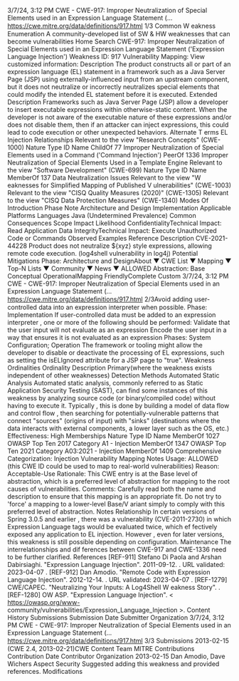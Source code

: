3/7/24, 3:12 PM CWE - CWE-917: Improper Neutralization of Special Elements used in an Expression Language Statement (…
https://cwe.mitre.org/data/deﬁnitions/917.html 1/3
Common W eakness Enumeration
A community-developed list of SW & HW weaknesses that can become
vulnerabilities
Home Search
CWE-917: Improper Neutralization of Special Elements used in an Expression
Language Statement ('Expression Language Injection')
Weakness ID: 917
Vulnerability Mapping: 
View customized information:
 Description
The product constructs all or part of an expression language (EL) statement in a framework such as a Java Server Page (JSP) using
externally-influenced input from an upstream component, but it does not neutralize or incorrectly neutralizes special elements that
could modify the intended EL statement before it is executed.
 Extended Description
Frameworks such as Java Server Page (JSP) allow a developer to insert executable expressions within otherwise-static content.
When the developer is not aware of the executable nature of these expressions and/or does not disable them, then if an attacker can
inject expressions, this could lead to code execution or other unexpected behaviors.
 Alternate T erms
EL Injection
 Relationships
 Relevant to the view "Research Concepts" (CWE-1000)
Nature Type ID Name
ChildOf 77 Improper Neutralization of Special Elements used in a Command ('Command Injection')
PeerOf 1336 Improper Neutralization of Special Elements Used in a Template Engine
 Relevant to the view "Software Development" (CWE-699)
Nature Type ID Name
MemberOf 137 Data Neutralization Issues
 Relevant to the view "W eaknesses for Simplified Mapping of Published V ulnerabilities" (CWE-1003)
 Relevant to the view "CISQ Quality Measures (2020)" (CWE-1305)
 Relevant to the view "CISQ Data Protection Measures" (CWE-1340)
 Modes Of Introduction
Phase Note
Architecture and Design
Implementation
 Applicable Platforms
Languages
Java (Undetermined Prevalence)
 Common Consequences
Scope Impact Likelihood
ConfidentialityTechnical Impact: Read Application Data
IntegrityTechnical Impact: Execute Unauthorized Code or Commands
 Observed Examples
Reference Description
CVE-2021-44228 Product does not neutralize ${xyz} style expressions, allowing remote code execution. (log4shell
vulnerability in log4j)
 Potential Mitigations
Phase: Architecture and DesignAbout ▼ CWE List ▼ Mapping ▼ Top-N Lists ▼ Community ▼ News ▼
ALLOWED
Abstraction: Base
Conceptual OperationalMapping
FriendlyComplete Custom
3/7/24, 3:12 PM CWE - CWE-917: Improper Neutralization of Special Elements used in an Expression Language Statement (…
https://cwe.mitre.org/data/deﬁnitions/917.html 2/3Avoid adding user-controlled data into an expression interpreter when possible.
Phase: Implementation
If user-controlled data must be added to an expression interpreter , one or more of the following should be performed:
Validate that the user input will not evaluate as an expression
Encode the user input in a way that ensures it is not evaluated as an expression
Phases: System Configuration; Operation
The framework or tooling might allow the developer to disable or deactivate the processing of EL expressions, such as setting
the isELIgnored attribute for a JSP page to "true".
 Weakness Ordinalities
Ordinality Description
Primary(where the weakness exists independent of other weaknesses)
 Detection Methods
Automated Static Analysis
Automated static analysis, commonly referred to as Static Application Security Testing (SAST), can find some instances of this
weakness by analyzing source code (or binary/compiled code) without having to execute it. Typically , this is done by building a
model of data flow and control flow , then searching for potentially-vulnerable patterns that connect "sources" (origins of input)
with "sinks" (destinations where the data interacts with external components, a lower layer such as the OS, etc.)
Effectiveness: High
 Memberships
Nature Type ID Name
MemberOf 1027 OWASP Top Ten 2017 Category A1 - Injection
MemberOf 1347 OWASP Top Ten 2021 Category A03:2021 - Injection
MemberOf 1409 Comprehensive Categorization: Injection
 Vulnerability Mapping Notes
Usage: ALLOWED (this CWE ID could be used to map to real-world vulnerabilities)
Reason: Acceptable-Use
Rationale:
This CWE entry is at the Base level of abstraction, which is a preferred level of abstraction for mapping to the root causes of
vulnerabilities.
Comments:
Carefully read both the name and description to ensure that this mapping is an appropriate fit. Do not try to 'force' a mapping to a
lower-level Base/V ariant simply to comply with this preferred level of abstraction.
 Notes
Relationship
In certain versions of Spring 3.0.5 and earlier , there was a vulnerability (CVE-2011-2730) in which Expression Language tags would
be evaluated twice, which ef fectively exposed any application to EL injection. However , even for later versions, this weakness is still
possible depending on configuration.
Maintenance
The interrelationships and dif ferences between CWE-917 and CWE-1336 need to be further clarified.
 References
[REF-911] Stefano Di Paola and Arshan Dabirsiaghi. "Expression Language Injection". 2011-09-12.
. URL validated: 2023-04-07 .
[REF-912] Dan Amodio. "Remote Code with Expression Language Injection". 2012-12-14.
. URL validated: 2023-04-07 .
[REF-1279] CWE/CAPEC. "Neutralizing Your Inputs: A Log4Shell W eakness Story".
.
[REF-1280] OW ASP. "Expression Language Injection". < https://owasp.org/www-
community/vulnerabilities/Expression\_Language\_Injection >.
 Content History
 Submissions
Submission Date Submitter Organization
3/7/24, 3:12 PM CWE - CWE-917: Improper Neutralization of Special Elements used in an Expression Language Statement (…
https://cwe.mitre.org/data/deﬁnitions/917.html 3/3
 Submissions
2013-02-15
(CWE 2.4, 2013-02-21)CWE Content Team MITRE
 Contributions
Contribution Date Contributor Organization
2013-02-15 Dan Amodio, Dave Wichers Aspect Security
Suggested adding this weakness and provided references.
 Modifications
